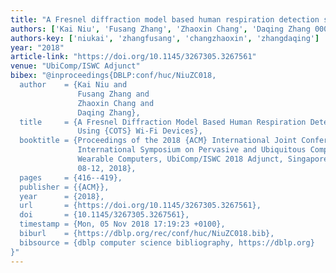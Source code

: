 ```yaml
---
title: "A Fresnel diffraction model based human respiration detection system using COTS Wi-Fi devices"
authors: ['Kai Niu', 'Fusang Zhang', 'Zhaoxin Chang', 'Daqing Zhang 0001']
authors-key: ['niukai', 'zhangfusang', 'changzhaoxin', 'zhangdaqing']
year: "2018"
article-link: "https://doi.org/10.1145/3267305.3267561"
venue: "UbiComp/ISWC Adjunct"
bibex: "@inproceedings{DBLP:conf/huc/NiuZC018,
  author    = {Kai Niu and
               Fusang Zhang and
               Zhaoxin Chang and
               Daqing Zhang},
  title     = {A Fresnel Diffraction Model Based Human Respiration Detection System
               Using {COTS} Wi-Fi Devices},
  booktitle = {Proceedings of the 2018 {ACM} International Joint Conference and 2018
               International Symposium on Pervasive and Ubiquitous Computing and
               Wearable Computers, UbiComp/ISWC 2018 Adjunct, Singapore, October
               08-12, 2018},
  pages     = {416--419},
  publisher = {{ACM}},
  year      = {2018},
  url       = {https://doi.org/10.1145/3267305.3267561},
  doi       = {10.1145/3267305.3267561},
  timestamp = {Mon, 05 Nov 2018 17:19:23 +0100},
  biburl    = {https://dblp.org/rec/conf/huc/NiuZC018.bib},
  bibsource = {dblp computer science bibliography, https://dblp.org}
}"
---
```

